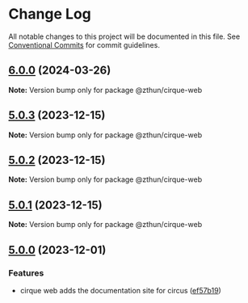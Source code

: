 # Change Log

All notable changes to this project will be documented in this file.
See [Conventional Commits](https://conventionalcommits.org) for commit guidelines.

## [6.0.0](https://github.com/zthun/cirque/compare/v5.0.3...v6.0.0) (2024-03-26)

**Note:** Version bump only for package @zthun/cirque-web





## [5.0.3](https://github.com/zthun/cirque/compare/v5.0.2...v5.0.3) (2023-12-15)

**Note:** Version bump only for package @zthun/cirque-web





## [5.0.2](https://github.com/zthun/cirque/compare/v5.0.1...v5.0.2) (2023-12-15)

**Note:** Version bump only for package @zthun/cirque-web





## [5.0.1](https://github.com/zthun/cirque/compare/v5.0.0...v5.0.1) (2023-12-15)

**Note:** Version bump only for package @zthun/cirque-web





## [5.0.0](https://github.com/zthun/cirque/compare/v4.3.2...v5.0.0) (2023-12-01)


### Features

* cirque web adds the documentation site for circus ([ef57b19](https://github.com/zthun/cirque/commit/ef57b19c609e428799551912ff5349534dd22b35))
